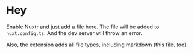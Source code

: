 # Hey

Enable Nuxtr and just add a file here. The file will be added to `nuxt.config.ts`. And the dev server will throw an error.

Also, the extension adds all file types, including markdown (this file, too).
